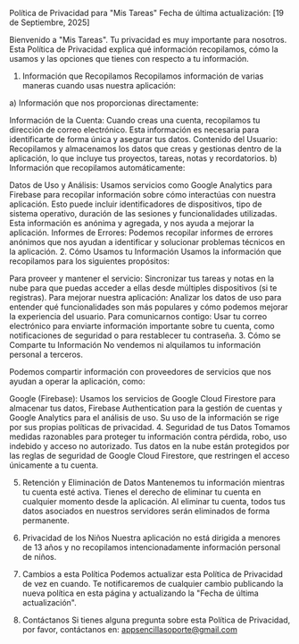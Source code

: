 Política de Privacidad para "Mis Tareas"
Fecha de última actualización: [19 de Septiembre, 2025]

Bienvenido a "Mis Tareas". Tu privacidad es muy importante para nosotros. Esta Política de Privacidad explica qué información recopilamos, cómo la usamos y las opciones que tienes con respecto a tu información.

1. Información que Recopilamos
Recopilamos información de varias maneras cuando usas nuestra aplicación:

a) Información que nos proporcionas directamente:

Información de la Cuenta: Cuando creas una cuenta, recopilamos tu dirección de correo electrónico. Esta información es necesaria para identificarte de forma única y asegurar tus datos.
Contenido del Usuario: Recopilamos y almacenamos los datos que creas y gestionas dentro de la aplicación, lo que incluye tus proyectos, tareas, notas y recordatorios.
b) Información que recopilamos automáticamente:

Datos de Uso y Análisis: Usamos servicios como Google Analytics para Firebase para recopilar información sobre cómo interactúas con nuestra aplicación. Esto puede incluir identificadores de dispositivos, tipo de sistema operativo, duración de las sesiones y funcionalidades utilizadas. Esta información es anónima y agregada, y nos ayuda a mejorar la aplicación.
Informes de Errores: Podemos recopilar informes de errores anónimos que nos ayudan a identificar y solucionar problemas técnicos en la aplicación.
2. Cómo Usamos tu Información
Usamos la información que recopilamos para los siguientes propósitos:

Para proveer y mantener el servicio: Sincronizar tus tareas y notas en la nube para que puedas acceder a ellas desde múltiples dispositivos (si te registras).
Para mejorar nuestra aplicación: Analizar los datos de uso para entender qué funcionalidades son más populares y cómo podemos mejorar la experiencia del usuario.
Para comunicarnos contigo: Usar tu correo electrónico para enviarte información importante sobre tu cuenta, como notificaciones de seguridad o para restablecer tu contraseña.
3. Cómo se Comparte tu Información
No vendemos ni alquilamos tu información personal a terceros.

Podemos compartir información con proveedores de servicios que nos ayudan a operar la aplicación, como:

Google (Firebase): Usamos los servicios de Google Cloud Firestore para almacenar tus datos, Firebase Authentication para la gestión de cuentas y Google Analytics para el análisis de uso. Su uso de la información se rige por sus propias políticas de privacidad.
4. Seguridad de tus Datos
Tomamos medidas razonables para proteger tu información contra pérdida, robo, uso indebido y acceso no autorizado. Tus datos en la nube están protegidos por las reglas de seguridad de Google Cloud Firestore, que restringen el acceso únicamente a tu cuenta.

5. Retención y Eliminación de Datos
Mantenemos tu información mientras tu cuenta esté activa. Tienes el derecho de eliminar tu cuenta en cualquier momento desde la aplicación. Al eliminar tu cuenta, todos tus datos asociados en nuestros servidores serán eliminados de forma permanente.

6. Privacidad de los Niños
Nuestra aplicación no está dirigida a menores de 13 años y no recopilamos intencionadamente información personal de niños.

7. Cambios a esta Política
Podemos actualizar esta Política de Privacidad de vez en cuando. Te notificaremos de cualquier cambio publicando la nueva política en esta página y actualizando la "Fecha de última actualización".

8. Contáctanos
Si tienes alguna pregunta sobre esta Política de Privacidad, por favor, contáctanos en: appsencillasoporte@gmail.com

